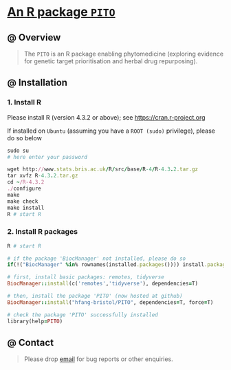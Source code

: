 # [An R package `PITO`](https://github.com/hfang-bristol/PITO)

## @ Overview

> The `PITO` is an R package enabling phytomedicine (exploring evidence for genetic target prioritisation and herbal drug repurposing).

## @ Installation

### 1. Install R

Please install R (version 4.3.2 or above); see https://cran.r-project.org

If installed on `Ubuntu` (assuming you have a `ROOT (sudo)` privilege), please do so below

```ruby
sudo su
# here enter your password

wget http://www.stats.bris.ac.uk/R/src/base/R-4/R-4.3.2.tar.gz
tar xvfz R-4.3.2.tar.gz
cd ~/R-4.3.2
./configure
make
make check
make install
R # start R
```

### 2. Install R packages

```ruby
R # start R

# if the package 'BiocManager' not installed, please do so
if(!("BiocManager" %in% rownames(installed.packages()))) install.packages("BiocManager")

# first, install basic packages: remotes, tidyverse
BiocManager::install(c('remotes','tidyverse'), dependencies=T)

# then, install the package 'PITO' (now hosted at github)
BiocManager::install("hfang-bristol/PITO", dependencies=T, force=T)

# check the package 'PITO' successfully installed
library(help=PITO)
```


## @ Contact

> Please drop [email](mailto:fh12355@rjh.com.cn) for bug reports or other enquiries.


